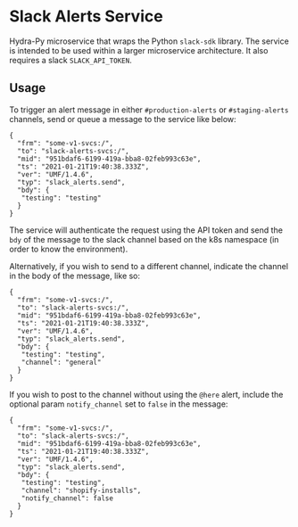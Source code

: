 # Slack Alerts Service

Hydra-Py microservice that wraps the Python `slack-sdk` library. The service is intended to be used within a larger microservice architecture. It also requires a slack `SLACK_API_TOKEN`.


## Usage
To trigger an alert message in either `#production-alerts` or `#staging-alerts` channels, send or queue a message to the service like below:

```
{
  "frm": "some-v1-svcs:/",
  "to": "slack-alerts-svcs:/",
  "mid": "951bdaf6-6199-419a-bba8-02feb993c63e",
  "ts": "2021-01-21T19:40:38.333Z",
  "ver": "UMF/1.4.6",
  "typ": "slack_alerts.send",
  "bdy": {
   "testing": "testing"
  }
}
```

The service will authenticate the request using the API token and send the `bdy` of the message to the slack channel based on the k8s namespace (in order to know the environment).

Alternatively, if you wish to send to a different channel, indicate the channel in the body of the message, like so:

```
{
  "frm": "some-v1-svcs:/",
  "to": "slack-alerts-svcs:/",
  "mid": "951bdaf6-6199-419a-bba8-02feb993c63e",
  "ts": "2021-01-21T19:40:38.333Z",
  "ver": "UMF/1.4.6",
  "typ": "slack_alerts.send",
  "bdy": {
   "testing": "testing",
   "channel": "general"
  }
}
```

If you wish to post to the channel without using the `@here` alert, include the optional param `notify_channel` set to `false` in the message:
```
{
  "frm": "some-v1-svcs:/",
  "to": "slack-alerts-svcs:/",
  "mid": "951bdaf6-6199-419a-bba8-02feb993c63e",
  "ts": "2021-01-21T19:40:38.333Z",
  "ver": "UMF/1.4.6",
  "typ": "slack_alerts.send",
  "bdy": {
   "testing": "testing",
   "channel": "shopify-installs",
   "notify_channel": false
  }
}
```